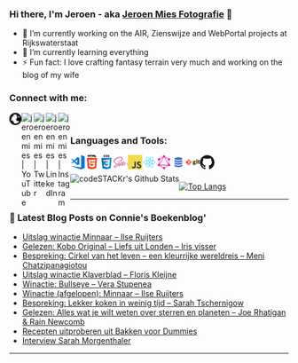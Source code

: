### Hi there, I'm Jeroen - aka [Jeroen Mies Fotografie][website] 👋

- 🔭 I’m currently working on the AIR, Zienswijze and WebPortal projects at Rijkswaterstaat
- 🌱 I’m currently learning everything
- ⚡ Fun fact: I love crafting fantasy terrain very much and working on the blog of my wife

### Connect with me:

[<img align="left" alt="jeroenmies" width="22px" src="https://raw.githubusercontent.com/iconic/open-iconic/master/svg/globe.svg" />][website]
[<img align="left" alt="jeroenmies | YouTube" width="22px" src="https://cdn.jsdelivr.net/npm/simple-icons@v3/icons/youtube.svg" />][youtube]
[<img align="left" alt="jeroenmies | Twitter" width="22px" src="https://cdn.jsdelivr.net/npm/simple-icons@v3/icons/twitter.svg" />][twitter]
[<img align="left" alt="jeroenmies | LinkedIn" width="22px" src="https://cdn.jsdelivr.net/npm/simple-icons@v3/icons/linkedin.svg" />][linkedin]
[<img align="left" alt="jeroenmies | Instagram" width="22px" src="https://cdn.jsdelivr.net/npm/simple-icons@v3/icons/instagram.svg" />][instagram]

<br />

### Languages and Tools:

[<img align="left" alt="Visual Studio Code" width="26px" src="https://raw.githubusercontent.com/github/explore/80688e429a7d4ef2fca1e82350fe8e3517d3494d/topics/visual-studio-code/visual-studio-code.png" />][webdevplaylist]
[<img align="left" alt="HTML5" width="26px" src="https://raw.githubusercontent.com/github/explore/80688e429a7d4ef2fca1e82350fe8e3517d3494d/topics/html/html.png" />][webdevplaylist]
[<img align="left" alt="CSS3" width="26px" src="https://raw.githubusercontent.com/github/explore/80688e429a7d4ef2fca1e82350fe8e3517d3494d/topics/css/css.png" />][cssplaylist]
[<img align="left" alt="Sass" width="26px" src="https://raw.githubusercontent.com/github/explore/80688e429a7d4ef2fca1e82350fe8e3517d3494d/topics/sass/sass.png" />][cssplaylist]
[<img align="left" alt="JavaScript" width="26px" src="https://raw.githubusercontent.com/github/explore/80688e429a7d4ef2fca1e82350fe8e3517d3494d/topics/javascript/javascript.png" />][jsplaylist]
[<img align="left" alt="React" width="26px" src="https://raw.githubusercontent.com/github/explore/80688e429a7d4ef2fca1e82350fe8e3517d3494d/topics/react/react.png" />][reactplaylist]
[<img align="left" alt="GraphQL" width="26px" src="https://raw.githubusercontent.com/github/explore/80688e429a7d4ef2fca1e82350fe8e3517d3494d/topics/graphql/graphql.png" />][webdevplaylist]
[<img align="left" alt="SQL" width="26px" src="https://raw.githubusercontent.com/github/explore/80688e429a7d4ef2fca1e82350fe8e3517d3494d/topics/sql/sql.png" />][webdevplaylist]
[<img align="left" alt="Git" width="26px" src="https://raw.githubusercontent.com/github/explore/80688e429a7d4ef2fca1e82350fe8e3517d3494d/topics/git/git.png" />][webdevplaylist]
[<img align="left" alt="GitHub" width="26px" src="https://raw.githubusercontent.com/github/explore/78df643247d429f6cc873026c0622819ad797942/topics/github/github.png" />][webdevplaylist]

<br />
<br />

<img align="left" alt="codeSTACKr's Github Stats" src="https://github-readme-stats.vercel.app/api?username=jeroenmies&show_icons=true&hide_border=true&count_private=true&theme=tokyonight" />

[![Top Langs](https://github-readme-stats.vercel.app/api/top-langs/?username=jeroenmies)](https://github.com/jeroenmies/github-readme-stats)

---

### 📕 Latest Blog Posts on Connie's Boekenblog'
<!-- BLOG-POST-LIST:START -->
- [Uitslag winactie Minnaar – Ilse Ruijters](https://conniesboekenblog.nl/2021/03/14/uitslag-winactie-minnaar-ilse-ruijters/?utm_source=rss&utm_medium=rss&utm_campaign=uitslag-winactie-minnaar-ilse-ruijters)
- [Gelezen: Kobo Original – Liefs uit Londen – Iris visser](https://conniesboekenblog.nl/2021/03/14/gelezen-kobo-original-liefs-uit-londen-iris-visser/?utm_source=rss&utm_medium=rss&utm_campaign=gelezen-kobo-original-liefs-uit-londen-iris-visser)
- [Bespreking: Cirkel van het leven – een kleurrijke wereldreis – Meni Chatzipanagiotou](https://conniesboekenblog.nl/2021/03/10/bespreking-cirkel-van-het-leven-een-kleurrijke-wereldreis-meni-chatzipanagiotou/?utm_source=rss&utm_medium=rss&utm_campaign=bespreking-cirkel-van-het-leven-een-kleurrijke-wereldreis-meni-chatzipanagiotou)
- [Uitslag winactie Klaverblad – Floris Kleijne](https://conniesboekenblog.nl/2021/03/10/uitslag-winactie-klaverblad-floris-kleijne/?utm_source=rss&utm_medium=rss&utm_campaign=uitslag-winactie-klaverblad-floris-kleijne)
- [Winactie: Bullseye – Vera Stupenea](https://conniesboekenblog.nl/2021/03/07/winactie-bullseye-vera-stupenea/?utm_source=rss&utm_medium=rss&utm_campaign=winactie-bullseye-vera-stupenea)
- [Winactie (afgelopen): Minnaar – Ilse Ruijters](https://conniesboekenblog.nl/2021/03/03/winactie-minnaar-ilse-ruijters/?utm_source=rss&utm_medium=rss&utm_campaign=winactie-minnaar-ilse-ruijters)
- [Bespreking: Lekker koken in weinig tijd – Sarah Tschernigow](https://conniesboekenblog.nl/2021/03/02/bespreking-lekker-koken-in-weinig-tijd-sarah-tschernigow/?utm_source=rss&utm_medium=rss&utm_campaign=bespreking-lekker-koken-in-weinig-tijd-sarah-tschernigow)
- [Gelezen: Alles wat je wilt weten over sterren en planeten – Joe Rhatigan & Rain Newcomb](https://conniesboekenblog.nl/2021/03/01/gelezen-alles-wat-je-wilt-weten-over-sterren-en-planeten-joe-rhatigan-rain-newcomb/?utm_source=rss&utm_medium=rss&utm_campaign=gelezen-alles-wat-je-wilt-weten-over-sterren-en-planeten-joe-rhatigan-rain-newcomb)
- [Recepten uitproberen uit Bakken voor Dummies](https://conniesboekenblog.nl/2021/02/28/recepten-uitproberen-uit-bakken-voor-dummies/?utm_source=rss&utm_medium=rss&utm_campaign=recepten-uitproberen-uit-bakken-voor-dummies)
- [Interview Sarah Morgenthaler](https://conniesboekenblog.nl/2021/02/26/interview-sarah-morgenthaler/?utm_source=rss&utm_medium=rss&utm_campaign=interview-sarah-morgenthaler)
<!-- BLOG-POST-LIST:END -->

---

[website]: https://jeroenmiesfotografie.nl
[twitter]: https://twitter.com/jeroenmies
[youtube]: https://www.youtube.com/channel/UCdM6wXDAk3Y8_ycxkSfAD7Q
[instagram]: https://www.instagram.com/jeroenmies/
[linkedin]: https://www.linkedin.com/in/jeroenmies/
[webdevplaylist]: https://www.youtube.com/playlist?list=PLlhZGGVFsRrTQQnp_2UwWSoAigm-9_SqR
[jsplaylist]: https://www.youtube.com/playlist?list=PLC5BA7CB1270B2073
[cssplaylist]: https://www.youtube.com/playlist?list=PLlhZGGVFsRrSeV5xra6z-nU60cqompunz
[reactplaylist]: https://www.youtube.com/playlist?list=PLC5BA7CB1270B2073

